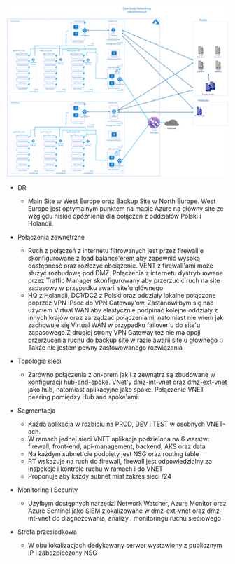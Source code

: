 ![alt text](https://github.com/mzdzioch/szkolachmury/blob/main/az-304/tydzien2/szkola%20chmury%20AZ-304.png)

* DR
  * Main Site w West Europe oraz Backup Site w North Europe. West Europe jest optymalnym punktem na mapie Azure na główny site ze względu niskie opóźnienia dla połączeń z oddziałów Polski i Holandii.
  

* Połączenia zewnętrzne
  * Ruch z połączeń z internetu filtrowanych jest przez firewall'e skonfigurowane z load balance'erem aby zapewnić wysoką dostępność oraz rozłożyć obciążenie. VENT z firewall'ami może służyć rozbudowę pod DMZ. Połączenia z internetu dystrybuowane przez Traffic Manager skonfigurowany aby przerzucić ruch na site zapasowy w przypadku awarii site'u głównego
  * HQ z Holandii, DC1/DC2 z Polski oraz oddziały lokalne połączone poprzez VPN IPsec do VPN Gateway'ów. Zastanowiłbym się nad użyciem Virtual WAN aby elastycznie podpinać kolejne oddziały z innych krajów oraz zarządzać połączeniami, natomiast nie wiem jak zachowuje się Virtual WAN w przypadku failover'u do site'u zapasowego.Z drugiej strony VPN Gateway też nie ma opcji przerzucenia ruchu do backup site w razie awarii site'u głównego :) Także nie jestem pewny zastowowanego rozwiązania 
  

* Topologia sieci
  * Zarówno połączenia z on-prem jak i z zewnątrz są zbudowane w konfiguracji hub-and-spoke. VNet'y dmz-int-vnet oraz dmz-ext-vnet jako hub, natomiast aplikacyjne jako spoke. Połączenie VNET peering pomiędzy Hub and spoke'ami.


* Segmentacja
  * Każda aplikacja w rozbiciu na PROD, DEV i TEST w osobnych VNET-ach. 
  * W ramach jednej sieci VNET aplikacja podzielona na 6 warstw: firewall, front-end, api-management, backend, AKS oraz data 
  * Na każdym subnet'cie podpięty jest NSG oraz routing table  
  * RT wskazuje na ruch do firewall, firewall jest odpowiedzialny za inspekcje i kontrole ruchu w ramach i do VNET
  * Proponuje aby każdy subnet miał zakres sieci /24

* Monitoring i Security
  * Użyłbym dostępnych narzędzi Network Watcher, Azure Monitor oraz Azure Sentinel jako SIEM zlokalizowane w dmz-ext-vnet oraz dmz-int-vnet do diagnozowania, analizy i monitoringu ruchu sieciowego 
  
* Strefa przesiadkowa
  * W obu lokalizacjach dedykowany serwer wystawiony z publicznym IP i zabezpieczony NSG
